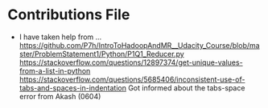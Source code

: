 # Contributions File
- I have taken help from ... https://github.com/P7h/IntroToHadoopAndMR__Udacity_Course/blob/master/ProblemStatement1/Python/P1Q1_Reducer.py
https://stackoverflow.com/questions/12897374/get-unique-values-from-a-list-in-python
https://stackoverflow.com/questions/5685406/inconsistent-use-of-tabs-and-spaces-in-indentation
Got informed about the tabs-space error from Akash (0604)
